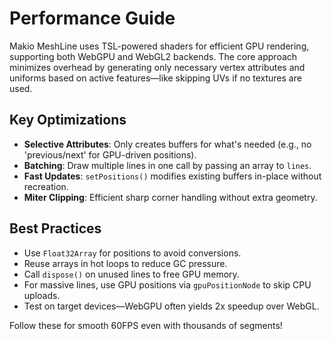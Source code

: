# Performance Guide

Makio MeshLine uses TSL-powered shaders for efficient GPU rendering, supporting both WebGPU and WebGL2 backends. The core approach minimizes overhead by generating only necessary vertex attributes and uniforms based on active features—like skipping UVs if no textures are used.

## Key Optimizations
- **Selective Attributes**: Only creates buffers for what's needed (e.g., no 'previous/next' for GPU-driven positions).
- **Batching**: Draw multiple lines in one call by passing an array to `lines`.
- **Fast Updates**: `setPositions()` modifies existing buffers in-place without recreation.
- **Miter Clipping**: Efficient sharp corner handling without extra geometry.

## Best Practices
- Use `Float32Array` for positions to avoid conversions.
- Reuse arrays in hot loops to reduce GC pressure.
- Call `dispose()` on unused lines to free GPU memory.
- For massive lines, use GPU positions via `gpuPositionNode` to skip CPU uploads.
- Test on target devices—WebGPU often yields 2x speedup over WebGL.

Follow these for smooth 60FPS even with thousands of segments! 